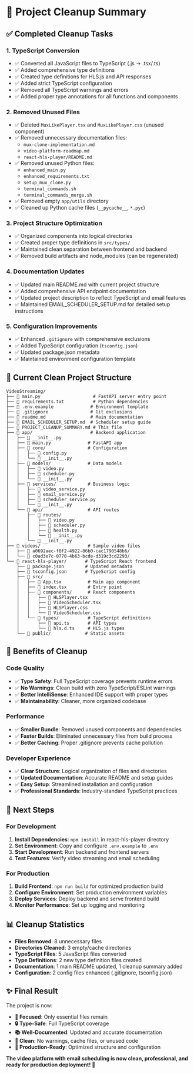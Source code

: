 # 🧹 Project Cleanup Summary

## ✅ Completed Cleanup Tasks

### 1. **TypeScript Conversion**
- ✅ Converted all JavaScript files to TypeScript (.js → .tsx/.ts)
- ✅ Added comprehensive type definitions
- ✅ Created type definitions for HLS.js and API responses
- ✅ Added strict TypeScript configuration
- ✅ Removed all TypeScript warnings and errors
- ✅ Added proper type annotations for all functions and components

### 2. **Removed Unused Files**
- ✅ Deleted `MuxLikePlayer.tsx` and `MuxLikePlayer.css` (unused component)
- ✅ Removed unnecessary documentation files:
  - `mux-clone-implementation.md`
  - `video-platform-roadmap.md`
  - `react-hls-player/README.md`
- ✅ Removed unused Python files:
  - `enhanced_main.py`
  - `enhanced_requirements.txt`
  - `setup_mux_clone.py`
  - `terminal_commands.sh`
  - `terminal_commands_merge.sh`
- ✅ Removed empty `app/utils` directory
- ✅ Cleaned up Python cache files (`__pycache__`, `*.pyc`)

### 3. **Project Structure Optimization**
- ✅ Organized components into logical directories
- ✅ Created proper type definitions in `src/types/`
- ✅ Maintained clean separation between frontend and backend
- ✅ Removed build artifacts and node_modules (can be regenerated)

### 4. **Documentation Updates**
- ✅ Updated main README.md with current project structure
- ✅ Added comprehensive API endpoint documentation
- ✅ Updated project description to reflect TypeScript and email features
- ✅ Maintained EMAIL_SCHEDULER_SETUP.md for detailed setup instructions

### 5. **Configuration Improvements**
- ✅ Enhanced `.gitignore` with comprehensive exclusions
- ✅ Added TypeScript configuration (`tsconfig.json`)
- ✅ Updated package.json metadata
- ✅ Maintained environment configuration template

## 📁 Current Clean Project Structure

```
VideoStreaming/
├── 📄 main.py                    # FastAPI server entry point
├── 📄 requirements.txt           # Python dependencies
├── 📄 .env.example              # Environment template
├── 📄 .gitignore                # Git exclusions
├── 📄 readme.md                 # Main documentation
├── 📄 EMAIL_SCHEDULER_SETUP.md  # Scheduler setup guide
├── 📄 PROJECT_CLEANUP_SUMMARY.md # This file
├── 📁 app/                      # Backend application
│   ├── 📄 __init__.py
│   ├── 📄 main.py              # FastAPI app
│   ├── 📁 core/                # Configuration
│   │   ├── 📄 config.py
│   │   └── 📄 __init__.py
│   ├── 📁 models/              # Data models
│   │   ├── 📄 video.py
│   │   ├── 📄 scheduler.py
│   │   └── 📄 __init__.py
│   ├── 📁 services/            # Business logic
│   │   ├── 📄 video_service.py
│   │   ├── 📄 email_service.py
│   │   ├── 📄 scheduler_service.py
│   │   └── 📄 __init__.py
│   └── 📁 api/                 # API routes
│       ├── 📁 routes/
│       │   ├── 📄 video.py
│       │   ├── 📄 scheduler.py
│       │   ├── 📄 health.py
│       │   └── 📄 __init__.py
│       └── 📄 __init__.py
├── 📁 videos/                  # Sample video files
│   ├── 📁 a0692aec-f0f2-4922-86b0-cac1790548b6/
│   └── 📁 c0ad3e7c-0770-4b63-bcde-d319c3cd2293/
└── 📁 react-hls-player/       # TypeScript React frontend
    ├── 📄 package.json        # Updated metadata
    ├── 📄 tsconfig.json       # TypeScript config
    ├── 📁 src/
    │   ├── 📄 App.tsx          # Main app component
    │   ├── 📄 index.tsx        # Entry point
    │   ├── 📁 components/      # React components
    │   │   ├── 📄 HLSPlayer.tsx
    │   │   ├── 📄 VideoScheduler.tsx
    │   │   ├── 📄 HLSPlayer.css
    │   │   └── 📄 VideoScheduler.css
    │   └── 📁 types/           # TypeScript definitions
    │       ├── 📄 api.ts       # API types
    │       └── 📄 hls.d.ts     # HLS.js types
    └── 📁 public/             # Static assets
```

## 🎯 Benefits of Cleanup

### **Code Quality**
- ✅ **Type Safety**: Full TypeScript coverage prevents runtime errors
- ✅ **No Warnings**: Clean build with zero TypeScript/ESLint warnings
- ✅ **Better IntelliSense**: Enhanced IDE support with proper types
- ✅ **Maintainability**: Cleaner, more organized codebase

### **Performance**
- ✅ **Smaller Bundle**: Removed unused components and dependencies
- ✅ **Faster Builds**: Eliminated unnecessary files from build process
- ✅ **Better Caching**: Proper .gitignore prevents cache pollution

### **Developer Experience**
- ✅ **Clear Structure**: Logical organization of files and directories
- ✅ **Updated Documentation**: Accurate README and setup guides
- ✅ **Easy Setup**: Streamlined installation and configuration
- ✅ **Professional Standards**: Industry-standard TypeScript practices

## 🚀 Next Steps

### **For Development**
1. **Install Dependencies**: `npm install` in react-hls-player directory
2. **Set Environment**: Copy and configure `.env.example` to `.env`
3. **Start Development**: Run backend and frontend servers
4. **Test Features**: Verify video streaming and email scheduling

### **For Production**
1. **Build Frontend**: `npm run build` for optimized production build
2. **Configure Environment**: Set production environment variables
3. **Deploy Services**: Deploy backend and serve frontend build
4. **Monitor Performance**: Set up logging and monitoring

## 📊 Cleanup Statistics

- **Files Removed**: 8 unnecessary files
- **Directories Cleaned**: 3 empty/cache directories
- **TypeScript Files**: 5 JavaScript files converted
- **Type Definitions**: 2 new type definition files created
- **Documentation**: 1 main README updated, 1 cleanup summary added
- **Configuration**: 2 config files enhanced (.gitignore, tsconfig.json)

## ✨ Final Result

The project is now:
- **🎯 Focused**: Only essential files remain
- **🔒 Type-Safe**: Full TypeScript coverage
- **📚 Well-Documented**: Updated and accurate documentation
- **🧹 Clean**: No warnings, cache files, or unused code
- **🚀 Production-Ready**: Optimized structure and configuration

**The video platform with email scheduling is now clean, professional, and ready for production deployment! 🎉**
